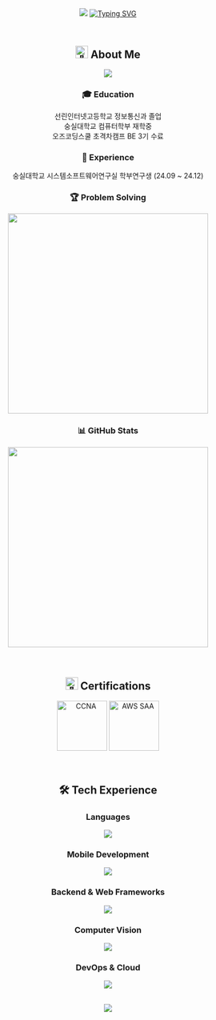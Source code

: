 <header>
  <div align="center">
    <img src="https://capsule-render.vercel.app/api?type=waving&color=0:E34C26,10:DA5B0B,30:C6538C,75:3572A5,100:A371F7&height=120&animation=fadeIn&section=header&fontAlign=70">
    <a href="https://git.io/typing-svg">
      <img alt="Typing SVG" src="https://readme-typing-svg.demolab.com?font=Satisfy&size=40&pause=1000&color=F7F7F7&background=FFFFFF00&center=true&vCenter=true&random=true&width=435&lines=Scanf-s+(SULLUNG)"/>
    </a>
  </div>
</header>

<div align="center">
  <h2>
    <img src="https://raw.githubusercontent.com/Tarikul-Islam-Anik/Animated-Fluent-Emojis/master/Emojis/Hand%20gestures/Waving%20Hand.png" alt="👋" width="25" height="25" /> About Me
  </h2>
  
  <a href="https://hits.seeyoufarm.com">
    <img src="https://hits.seeyoufarm.com/api/count/incr/badge.svg?url=https%3A%2F%2Fgithub.com%2FScanf-s&count_bg=%2379C83D&title_bg=%23555555&icon=&icon_color=%23E7E7E7&title=hits&edge_flat=false" />
  </a>
  
  <h3>
    🎓 Education
  </h3>
  <p>
    선린인터넷고등학교 정보통신과 졸업<br>
    숭실대학교 컴퓨터학부 재학중<br>
    오즈코딩스쿨 초격차캠프 BE 3기 수료
  </p>
  
  <h3>
    💼 Experience
  </h3>
  <p>
    숭실대학교 시스템소프트웨어연구실 학부연구생 (24.09 ~ 24.12)
  </p>

  <h3>
    🏆 Problem Solving
  </h3>
  <p>
    <img src="http://mazassumnida.wtf/api/v2/generate_badge?boj=calzone0404" width="400"/>
  </p>
  
  <h3>
    📊 GitHub Stats
  </h3>
  <p>
    <img src="https://github-readme-stats.vercel.app/api?username=Scanf-s&show_icons=true&theme=radical" width="400"/>
  </p>

  <br>

  <h2>
    <img src="https://raw.githubusercontent.com/Tarikul-Islam-Anik/Animated-Fluent-Emojis/master/Emojis/Objects/Scroll.png" alt="📜" width="25" height="25" /> Certifications
  </h2>
  <p>
    <img src="https://github.com/user-attachments/assets/62c90eec-b25f-47ee-8538-1d32c082e55a" width="100" height="100" title="CCNA" alt="CCNA"/>
    <img src="https://github.com/user-attachments/assets/0597dc25-d9a2-47ca-a802-f40f7ffab19b" width="100" height="100" title="AWS SAA" alt="AWS SAA"/>
  </p>

  <br>
  <h2>
    🛠 Tech Experience
  </h2>

  <h3>Languages</h3>
  <p>
    <a href="https://skillicons.dev">
      <img src="https://skillicons.dev/icons?i=c,java,python" />
    </a>
  </p>

  <h3>Mobile Development</h3>
  <p>
    <a href="https://skillicons.dev">
      <img src="https://skillicons.dev/icons?i=androidstudio" />
    </a>
  </p>

  <h3>Backend & Web Frameworks</h3>
  <p>
    <a href="https://skillicons.dev">
      <img src="https://skillicons.dev/icons?i=flask,django,fastapi,spring boot"/>
    </a>
  </p>

  <h3>Computer Vision</h3>
  <p>
    <a href="https://skillicons.dev">
      <img src="https://skillicons.dev/icons?i=opencv"/>
    </a>
  </p>

  <h3>DevOps & Cloud</h3>
  <p>
    <a href="https://skillicons.dev">
      <img src="https://skillicons.dev/icons?i=aws,docker,nginx"/>
    </a>
  </p>
  
  <br>

  <img src="https://capsule-render.vercel.app/api?type=waving&color=0:E34C26,10:DA5B0B,30:C6538C,75:3572A5,100:A371F7&height=120&animation=fadeIn&section=footer&fontAlign=70">
</div>
